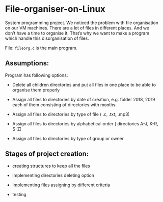 # File-organiser-on-Linux
System programming project. We noticed the problem with file organisation on our VM machines. There are a lot of files in different places. And we don’t  have a time to organise it.
That’s why we want to make a program which handle this disorganisation of files.

File: `fileorg.c` is the main program.

## Assumptions:

Program has following options:

 - Delete all children directories and put all files in one place to be able to organise them properly

 - Assign all files to directories by date of  creation, e.g. folder 2018, 2019 each of them consisting of directories with months

 - Assign all files to directories by type of file ( .c, .txt, .mp3)

 - Assign all files to directories by alphabetical order ( directories A-J, K-R, S-Z)

 - Assign all files to directories by type of group or owner
 
 ## Stages of project creation:
 
 - creating structures to keep all the files
 
 - implementing directories deleting option
 
 - Implementing files assigning by different criteria

 - testing




